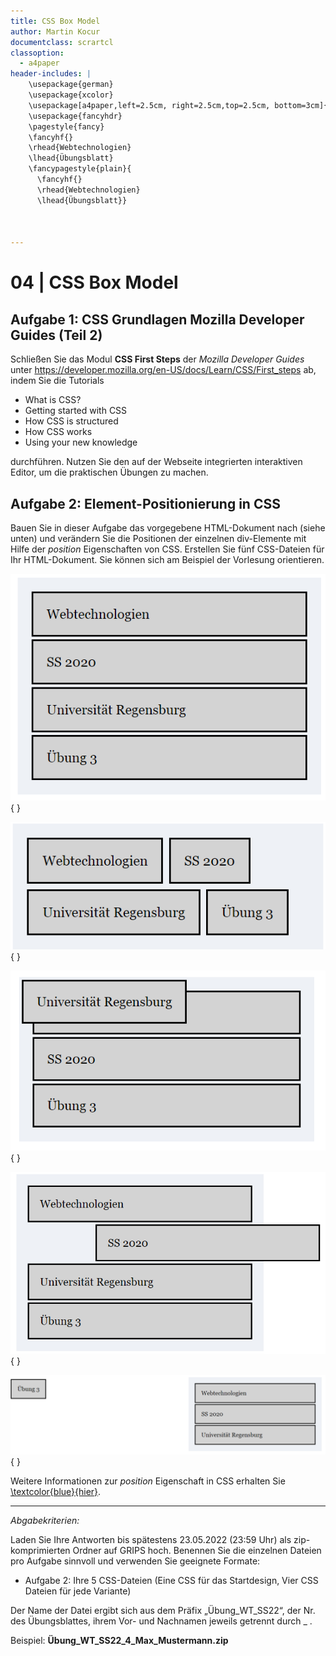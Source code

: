 ```yaml
---
title: CSS Box Model
author: Martin Kocur
documentclass: scrartcl
classoption:
  - a4paper
header-includes: |
    \usepackage{german} 
	\usepackage{xcolor}
    \usepackage[a4paper,left=2.5cm, right=2.5cm,top=2.5cm, bottom=3cm]{geometry}
    \usepackage{fancyhdr}
    \pagestyle{fancy}
    \fancyhf{}
    \rhead{Webtechnologien}
    \lhead{Übungsblatt}
    \fancypagestyle{plain}{
      \fancyhf{}
      \rhead{Webtechnologien}
      \lhead{Übungsblatt}}



---
```



# 04 | CSS Box Model

## Aufgabe 1: CSS Grundlagen Mozilla Developer Guides (Teil 2)

Schließen Sie das Modul **CSS First Steps** der _Mozilla Developer Guides_ unter https://developer.mozilla.org/en-US/docs/Learn/CSS/First_steps ab, indem Sie die Tutorials

- What is CSS?
- Getting started with CSS
- How CSS is structured
- How CSS works
- Using your new knowledge

durchführen. Nutzen Sie den auf der Webseite integrierten interaktiven Editor, um die praktischen Übungen zu machen.

## Aufgabe 2: Element-Positionierung in CSS

Bauen Sie in dieser Aufgabe das vorgegebene HTML-Dokument nach (siehe unten) und verändern Sie die Positionen der einzelnen div-Elemente mit Hilfe der _position_ Eigenschaften von CSS. Erstellen Sie fünf CSS-Dateien für Ihr HTML-Dokument. Sie können sich am Beispiel der Vorlesung orientieren.

![Das ist das Startdesign der HTML-Seite](Start.PNG){  }

![Variante 1](inline.PNG){  }

![Variante 2](ur.PNG){  }

![Variante 3](ssr.PNG){  }

![Variante 4](u300.PNG){  }



Weitere Informationen zur _position_ Eigenschaft in CSS erhalten Sie [\textcolor{blue}{hier}](https://developer.mozilla.org/en-US/docs/Web/CSS/position). 



------

*Abgabekriterien:*

Laden Sie Ihre Antworten bis spätestens 23.05.2022 (23:59 Uhr) als zip-komprimierten Ordner auf GRIPS hoch.  Benennen Sie die einzelnen Dateien pro Aufgabe sinnvoll und verwenden Sie geeignete Formate:

- Aufgabe 2: Ihre 5 CSS-Dateien  (Eine CSS für das Startdesign, Vier CSS Dateien für jede Variante)

Der Name der Datei ergibt sich aus dem Präfix „Übung_WT_SS22“, der Nr. des Übungsblattes, ihrem Vor- und Nachnamen jeweils getrennt durch _ .

 

Beispiel: **Übung_WT_SS22_4_Max_Mustermann.zip**

